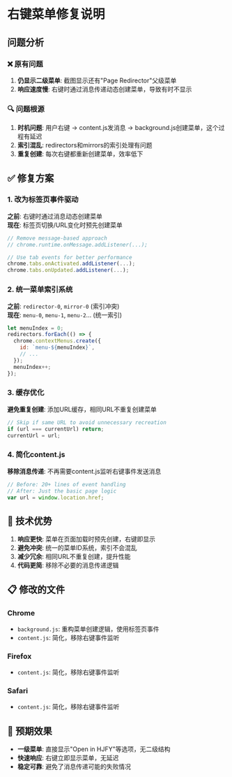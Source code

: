 # 右键菜单修复说明

## 问题分析

### ❌ 原有问题
1. **仍显示二级菜单**: 截图显示还有"Page Redirector"父级菜单
2. **响应速度慢**: 右键时通过消息传递动态创建菜单，导致有时不显示

### 🔍 问题根源
1. **时机问题**: 用户右键 → content.js发消息 → background.js创建菜单，这个过程有延迟
2. **索引混乱**: redirectors和mirrors的索引处理有问题
3. **重复创建**: 每次右键都重新创建菜单，效率低下

## ✅ 修复方案

### 1. 改为标签页事件驱动
**之前**: 右键时通过消息动态创建菜单  
**现在**: 标签页切换/URL变化时预先创建菜单

```javascript
// Remove message-based approach
// chrome.runtime.onMessage.addListener(...);

// Use tab events for better performance
chrome.tabs.onActivated.addListener(...);
chrome.tabs.onUpdated.addListener(...);
```

### 2. 统一菜单索引系统
**之前**: `redirector-0`, `mirror-0` (索引冲突)  
**现在**: `menu-0`, `menu-1`, `menu-2`... (统一索引)

```javascript
let menuIndex = 0;
redirectors.forEach(() => {
  chrome.contextMenus.create({
    id: `menu-${menuIndex}`,
    // ...
  });
  menuIndex++;
});
```

### 3. 缓存优化
**避免重复创建**: 添加URL缓存，相同URL不重复创建菜单

```javascript
// Skip if same URL to avoid unnecessary recreation
if (url === currentUrl) return;
currentUrl = url;
```

### 4. 简化content.js
**移除消息传递**: 不再需要content.js监听右键事件发送消息

```javascript
// Before: 20+ lines of event handling
// After: Just the basic page logic
var url = window.location.href;
```

## 🎯 技术优势

1. **响应更快**: 菜单在页面加载时预先创建，右键即显示
2. **避免冲突**: 统一的菜单ID系统，索引不会混乱  
3. **减少冗余**: 相同URL不重复创建，提升性能
4. **代码更简**: 移除不必要的消息传递逻辑

## 📋 修改的文件

### Chrome
- `background.js`: 重构菜单创建逻辑，使用标签页事件
- `content.js`: 简化，移除右键事件监听

### Firefox
- `content.js`: 简化，移除右键事件监听  

### Safari
- `content.js`: 简化，移除右键事件监听

## 🎉 预期效果

- **一级菜单**: 直接显示"Open in HJFY"等选项，无二级结构
- **快速响应**: 右键立即显示菜单，无延迟
- **稳定可靠**: 避免了消息传递可能的失败情况
